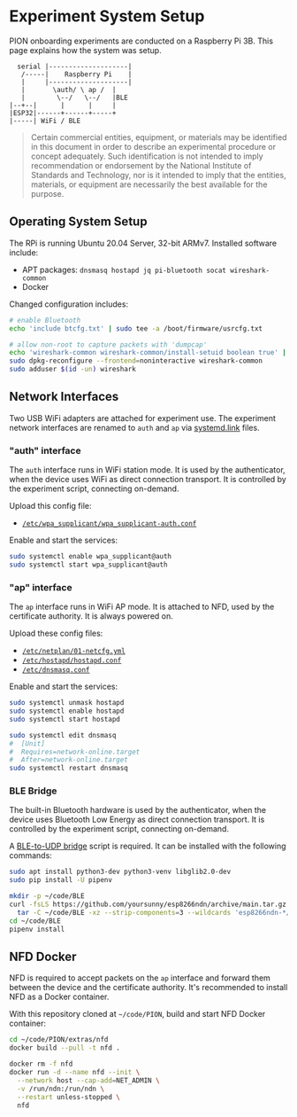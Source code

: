 # Experiment System Setup

PION onboarding experiments are conducted on a Raspberry Pi 3B.
This page explains how the system was setup.

```text
  serial |--------------------|
   /-----|    Raspberry Pi    |
   |     |--------------------|
   |       \auth/ \ ap /  |
   |        \--/   \--/   |BLE
|--+--|      |      |     |
|ESP32|------+------+-----+
|-----| WiFi / BLE
```

> Certain commercial entities, equipment, or materials may be identified in this document in order to describe an experimental procedure or concept adequately.
> Such identification is not intended to imply recommendation or endorsement by the National Institute of Standards and Technology, nor is it intended to imply that the entities, materials, or equipment are necessarily the best available for the purpose.

## Operating System Setup

The RPi is running Ubuntu 20.04 Server, 32-bit ARMv7.
Installed software include:

* APT packages: `dnsmasq hostapd jq pi-bluetooth socat wireshark-common`
* Docker

Changed configuration includes:

```bash
# enable Bluetooth
echo 'include btcfg.txt' | sudo tee -a /boot/firmware/usrcfg.txt

# allow non-root to capture packets with 'dumpcap'
echo 'wireshark-common wireshark-common/install-setuid boolean true' | sudo debconf-set-selections
sudo dpkg-reconfigure --frontend=noninteractive wireshark-common
sudo adduser $(id -un) wireshark
```

## Network Interfaces

Two USB WiFi adapters are attached for experiment use.
The experiment network interfaces are renamed to `auth` and `ap` via [systemd.link](https://www.freedesktop.org/software/systemd/man/systemd.link.html) files.

### "auth" interface

The `auth` interface runs in WiFi station mode.
It is used by the authenticator, when the device uses WiFi as direct connection transport.
It is controlled by the experiment script, connecting on-demand.

Upload this config file:

* [`/etc/wpa_supplicant/wpa_supplicant-auth.conf`](wpa_supplicant-auth.conf)

Enable and start the services:

```bash
sudo systemctl enable wpa_supplicant@auth
sudo systemctl start wpa_supplicant@auth
```

### "ap" interface

The `ap` interface runs in WiFi AP mode.
It is attached to NFD, used by the certificate authority.
It is always powered on.

Upload these config files:

* [`/etc/netplan/01-netcfg.yml`](netplan.yml)
* [`/etc/hostapd/hostapd.conf`](hostapd.conf)
* [`/etc/dnsmasq.conf`](dnsmasq.conf)

Enable and start the services:

```bash
sudo systemctl unmask hostapd
sudo systemctl enable hostapd
sudo systemctl start hostapd

sudo systemctl edit dnsmasq
#  [Unit]
#  Requires=network-online.target
#  After=network-online.target
sudo systemctl restart dnsmasq
```

### BLE Bridge

The built-in Bluetooth hardware is used by the authenticator, when the device uses Bluetooth Low Energy as direct connection transport.
It is controlled by the experiment script, connecting on-demand.

A [BLE-to-UDP bridge](https://github.com/yoursunny/esp8266ndn/tree/main/extras/BLE) script is required.
It can be installed with the following commands:

```bash
sudo apt install python3-dev python3-venv libglib2.0-dev
sudo pip install -U pipenv

mkdir -p ~/code/BLE
curl -fsLS https://github.com/yoursunny/esp8266ndn/archive/main.tar.gz |\
  tar -C ~/code/BLE -xz --strip-components=3 --wildcards 'esp8266ndn-*/extras/BLE'
cd ~/code/BLE
pipenv install
```

## NFD Docker

NFD is required to accept packets on the `ap` interface and forward them between the device and the certificate authority.
It's recommended to install NFD as a Docker container.

With this repository cloned at `~/code/PION`, build and start NFD Docker container:

```bash
cd ~/code/PION/extras/nfd
docker build --pull -t nfd .

docker rm -f nfd
docker run -d --name nfd --init \
  --network host --cap-add=NET_ADMIN \
  -v /run/ndn:/run/ndn \
  --restart unless-stopped \
  nfd
```

